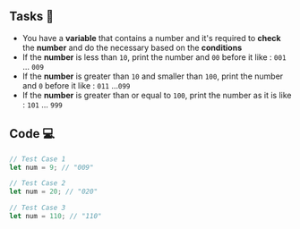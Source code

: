## Tasks 🎯

- You have a **variable** that contains a number and it's required to **check** the **number** and do the necessary based on the **conditions**
- If the **number** is less than `10`, print the number and `00` before it like : `001` ... ``009``
- If the **number** is greater than `10` and smaller than `100`, print the number and `0` before it like : `011`  ...`099`
- If the **number** is greater than or equal to `100`, print the number as it is like : `101` ... `999`

## Code 💻

```js
// Test Case 1
let num = 9; // "009"

// Test Case 2
let num = 20; // "020"

// Test Case 3
let num = 110; // "110"
```
